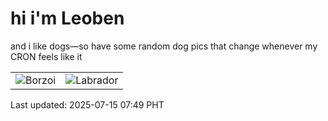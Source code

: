 # hi i'm Leoben

and i like dogs—so have some random dog pics that change whenever my CRON feels like it

|  |  |
|--------|----------|
| ![Borzoi](https://random-dog-vercel.vercel.app/api/random-borzoi?v=1752536981) | ![Labrador](https://random-dog-vercel.vercel.app/api/random-labrador?v=1752536981) |

Last updated: 2025-07-15 07:49 PHT

